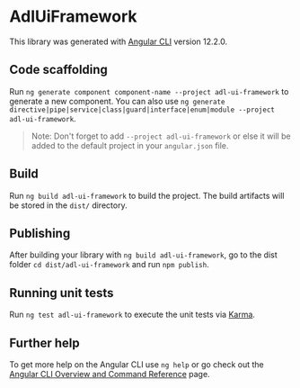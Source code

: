# AdlUiFramework

This library was generated with [Angular CLI](https://github.com/angular/angular-cli) version 12.2.0.

## Code scaffolding

Run `ng generate component component-name --project adl-ui-framework` to generate a new component. You can also use `ng generate directive|pipe|service|class|guard|interface|enum|module --project adl-ui-framework`.
> Note: Don't forget to add `--project adl-ui-framework` or else it will be added to the default project in your `angular.json` file. 

## Build

Run `ng build adl-ui-framework` to build the project. The build artifacts will be stored in the `dist/` directory.

## Publishing

After building your library with `ng build adl-ui-framework`, go to the dist folder `cd dist/adl-ui-framework` and run `npm publish`.

## Running unit tests

Run `ng test adl-ui-framework` to execute the unit tests via [Karma](https://karma-runner.github.io).

## Further help

To get more help on the Angular CLI use `ng help` or go check out the [Angular CLI Overview and Command Reference](https://angular.io/cli) page.
